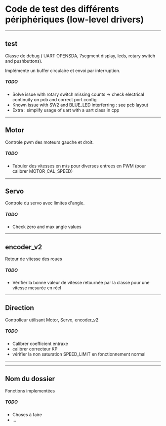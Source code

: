# Code de test des différents périphériques (low-level drivers) 
---
## test

Classe de debug ( UART OPENSDA, 7segment display, leds, rotary switch and pushbuttons).

Implémente un buffer circulaire et envoi par interruption.

##### TODO

* Solve issue with rotary switch missing counts -> check electrical continuity on pcb and correct port config
* Known issue with SW2 and BLUE_LED interferring : see pcb layout
* Extra : simplify usage of uart with a uart class in cpp

---
## Motor

Controle pwm des moteurs gauche et droit.

##### TODO

* Tabuler des vitesses en m/s pour diverses entrees en PWM (pour calibrer MOTOR_CAL_SPEED)

---
## Servo

Controle du servo avec limites d'angle.

##### TODO

* Check zero and max angle values

---

## encoder_v2

Retour de vitesse des roues

##### TODO

* Vérifier la bonne valeur de vitesse retournée par la classe pour une vitesse mesurée en réel

---

## Direction

Controlleur utilisant Motor, Servo, encoder_v2

##### TODO

* Calibrer coefficient entraxe
* calibrer correcteur KP
* vérifier la non saturation SPEED_LIMIT en fonctionnement normal

---
---

## Nom du dossier

Fonctions implementées

##### TODO

* Choses à faire
* ...
